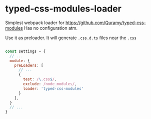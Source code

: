 # typed-css-modules-loader

Simplest webpack loader for https://github.com/Quramy/typed-css-modules
Has no configuration atm.

Use it as preloader. It will generate `.css.d.ts` files near the `.css`

```js

const settings = {
  // ...
  module: {
    preLoaders: [
      // ...
      {
        test: /\.css$/,
        exclude: /node_modules/,
        loader: 'typed-css-modules'
      }
    ],
  }
  // ...
}
```
